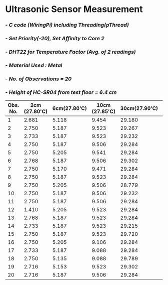 # **Ultrasonic Sensor Measurement**
### *- C code (WiringPi) including Threading(pThread)*
### *- Set Priority(-20), Set Affinity to Core 2*
### *- DHT22 for Temperature Factor (Avg. of 2 readings)*
### *- Material Used : Metal*
### *- No. of Observations = 20*
### *- Height of HC-SR04 from test floor = 6.4 cm*


Obs. No.|2cm (27.80'C)|6cm(27.80'C)|10cm (27.85'C)|30cm(27.90'C)|60cm (27.80'C)|90cm (27.80'C)|120cm (27.80'C)
----| ----| ----| ----| ----| ---- | ---- | ---- 
1  | 2.681 | 5.118 | 9.454 | 29.180 | 58.088 | 88.429 | 118.760
2  | 2.750 | 5.187 | 9.523 | 29.267 | 58.210 | 88.569 | 118.864
3  | 2.733 | 5.187 | 9.523 | 29.232 | 58.175 | 88.516 | 118.969
4  | 2.750 | 5.187 | 9.506 | 29.284 | 58.175 | 88.551 | 118.917
5  | 2.750 | 5.205 | 9.541 | 29.284 | 58.175 | 88.499 | 118.934
6  | 2.768 | 5.187 | 9.506 | 29.302 | 58.175 | 88.569 | 122.694
7  | 2.750 | 5.170 | 9.471 | 29.284 | 58.193 | 88.551 | 118.917
8  | 2.750 | 5.187 | 9.523 | 29.284 | 58.158 | 88.551 | 57.370
9  | 2.750 | 5.205 | 9.506 | 28.779 | 58.228 | 88.551 | 118.951
10  | 2.750 | 5.187 | 9.506 | 29.232 | 58.193 | 88.534 | 118.951
11  | 2.750 | 5.187 | 9.506 | 29.284 | 57.862 | 88.482 | 109.291
12  | 1.410 | 5.205 | 9.523 | 29.284 | 58.141 | 88.569 | 118.917
13  | 2.768 | 5.187 | 9.523 | 29.284 | 58.158 | 88.551 | 118.917
14  | 2.733 | 5.187 | 9.523 | 29.215 | 58.175 | 88.569 | 118.847
15  | 2.750 | 5.187 | 9.523 | 29.720 | 58.210 | 88.551 | 118.882
16  | 2.750 | 5.205 | 9.106 | 29.284 | 58.193 | 88.534 | 118.864
17  | 2.733 | 5.187 | 9.088 | 29.284 | 58.193 | 88.499 | 118.917
18  | 2.750 | 5.135 | 9.088 | 29.789 | 58.036 | 88.551 | 118.917
19  | 2.716 | 5.153 | 9.523 | 29.302 | 58.210 | 88.499 | 118.917
20  | 2.716 | 5.187 | 9.506 | 29.284 | 58.193 | 88.482 | 118.986
